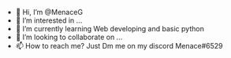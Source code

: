 - 👋 Hi, I’m @MenaceG
- 👀 I’m interested in ...
- 🌱 I’m currently learning Web developing and basic python
- 💞️ I’m looking to collaborate on ...
- 📫 How to reach me? Just Dm me on my discord Menace#6529

<!---
MenaceG/MenaceG is a ✨ special ✨ repository because its `README.md` (this file) appears on your GitHub profile.
You can click the Preview link to take a look at your changes.
--->
